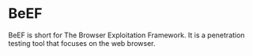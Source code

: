 # BeEF

BeEF is short for The Browser Exploitation Framework. It is a penetration testing tool that focuses on the web browser.


